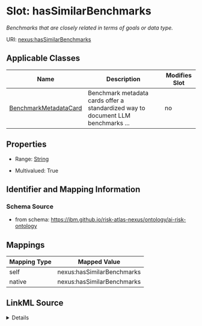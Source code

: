 

# Slot: hasSimilarBenchmarks


_Benchmarks that are closely related in terms of goals or data type._





URI: [nexus:hasSimilarBenchmarks](https://ibm.github.io/risk-atlas-nexus/ontology/hasSimilarBenchmarks)



<!-- no inheritance hierarchy -->





## Applicable Classes

| Name | Description | Modifies Slot |
| --- | --- | --- |
| [BenchmarkMetadataCard](BenchmarkMetadataCard.md) | Benchmark metadata cards offer a standardized way to document LLM benchmarks ... |  no  |







## Properties

* Range: [String](String.md)

* Multivalued: True





## Identifier and Mapping Information







### Schema Source


* from schema: https://ibm.github.io/risk-atlas-nexus/ontology/ai-risk-ontology




## Mappings

| Mapping Type | Mapped Value |
| ---  | ---  |
| self | nexus:hasSimilarBenchmarks |
| native | nexus:hasSimilarBenchmarks |




## LinkML Source

<details>
```yaml
name: hasSimilarBenchmarks
description: Benchmarks that are closely related in terms of goals or data type.
from_schema: https://ibm.github.io/risk-atlas-nexus/ontology/ai-risk-ontology
rank: 1000
alias: hasSimilarBenchmarks
domain_of:
- BenchmarkMetadataCard
range: string
multivalued: true

```
</details>
